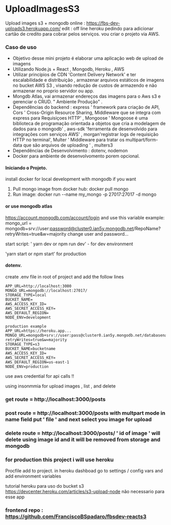 # UploadImagesS3
Upload  images s3 + mongodb
online :   https://fbs-dev-uploads3.herokuapp.com/
edit : off line  heroku pedindo para adicionar cartão de credito para cobrar pelos serviços.  vou criar o projeto via AWS.


### Caso de uso
- Objetivo desse mini projeto é elaborar uma aplicação web de upload de imagens
- Utilizando Node.js + React , Mongodb, Heroku , AWS
- Utilizar princípios de CDN 'Content Delivery Network' e ter escalabilidade e distribuição ,  armazenar arquivos estáticos de imagens no bucket AWS S3 , visando redução de custos de armazendo e não armazenar no proprio servidor ou app.
- Mongdb Atlas, vai armazenar endereços das imagens para o Aws s3 e gerenciar o CRUD.  " Ambiente Produção" .
- Dependências do backend : express ' framework para criação de API, Cors ' Cross-Origin Resource Sharing, Middleware que se integra com express para Requisiçoes HTTP' , Mongoose ' Mongoose é uma biblioteca de programação orientada a objetos que cria a modelagem de 
 dados para o mongodb' , aws-sdk 'ferramenta de desenvolvido para integrações com serviços AWS' , morgan'registrar logs de requisição HTTP no terminal', Multer ' Middleware para tratar os multipart/form-data que são arquivos de uploading ' , multers3
- Dependências de Desenvolvimento : dotenv, nodemon
- Docker para ambiente de desenvolvomento porem opcional.

#### Iniciando o Projeto.

install docker for local development with mongodb if you want

1. Pull mongo image from docker hub: docker pull mongo
2. Run image: docker run --name my_mongo -p 27017:27017 -d mongo
#### or use mongodb atlas
https://account.mongodb.com/account/login
and use this variable  example:
mongo_url  = mongodb+srv://user:password@cluster0.ian5y.mongodb.net/RepoName?retryWrites=true&w=majority
change user and password...

start script: ' yarn dev  or npm run dev'   - for dev environment

'yarn start or npm start' for production

#### dotenv.
create .env file in root of project and add the follow lines

````
APP_URL=http://localhost:3000
MONGO_URL=mongodb://localhost:27017/   
STORAGE_TYPE=local
BUCKET_NAME=
AWS_ACCESS_KEY_ID=
AWS_SECRET_ACCESS_KEY=
AWS_DEFAULT_REGION=
NODE_ENV=development

production example
APP_URL=https://heroku.app...
MONGO_URL=mongodb+srv://user:pass@cluster0.ian5y.mongodb.net/databasename?retryWrites=true&w=majority
STORAGE_TYPE=s3
BUCKET_NAME=bucketname
AWS_ACCESS_KEY_ID=
AWS_SECRET_ACCESS_KEY=
AWS_DEFAULT_REGION=us-east-1
NODE_ENV=production
````
  
use aws credential for api calls !!


using insonmmia for upload images , list , and delete 

### get route = http://localhost:3000/posts

### post route = http://localhost:3000/posts  with multpart mode  in name field put ' file '  and next select you image for upload

### delete route = http://localhost:3000/posts/ ' id of image ' will delete using image id  and it will be removed from storage and mongodb

### for production this project i will use heroku
Procfile add to project.
in heroku dashboad go to settings / config vars and add environment variables




tutorial heroku para uso do bucket s3  https://devcenter.heroku.com/articles/s3-upload-node
não necessario para esse app

### frontend repo : https://github.com/FranciscoBSpadaro/fbsdev-reacts3
